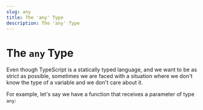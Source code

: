 ```yaml
---
slug: any
title: The 'any' Type
description: The 'any' Type
---
```


# The `any` Type

Even though TypeScript is a statically typed language, and we want to be as strict as possible, sometimes we are faced with a situation where we don't know the type of a variable and we don't care about it.

For example, let's say we have a function that receives a parameter of type `any`:

```ts